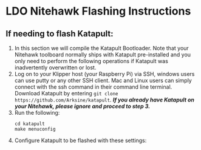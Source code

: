 # LDO Nitehawk Flashing Instructions

## If needing to flash Katapult:
1. In this section we will compile the Katapult Bootloader. Note that your Nitehawk toolboard normally ships with Katapult pre-installed and you only need to perform the following operations if Katapult was inadvertently overwritten or lost. 
2. Log on to your Klipper host (your Raspberry Pi) via SSH, windows users can use putty or any other SSH client. Mac and Linux users can simply connect with the ssh command in their command line terminal. Download Katapult by entering ``git clone https://github.com/Arksine/katapult``. **_If you already have Katapult on your Nitehawk, please ignore and proceed to step 3._**
3. Run the following:
   ```
   cd katapult
   make menuconfig
   ```
5. Configure Katapult to be flashed with these settings:
